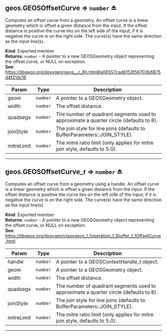 <a name="exp_module_geos--geos.GEOSOffsetCurve"></a>

## geos.GEOSOffsetCurve ⇒ <code>number</code> ⏏
Computes an offset curve from a geometry. An offset curve is a linear geometry which is offset a given distance from the input. If the offset distance is positive the curve lies on the left side of the input; if it is negative the curve is on the right side. The curve(s) have the same direction as the input line(s).

**Kind**: Exported member  
**Returns**: <code>number</code> - A pointer to a new GEOSGeometry object representing the offset curve, or NULL on exception.  
**See**: https://libgeos.org/doxygen/geos__c_8h.html#a06557cad6153f56703b6875d4f21dc18  

| Param | Type | Description |
| --- | --- | --- |
| geom | <code>number</code> | A pointer to a GEOSGeometry object. |
| width | <code>number</code> | The offset distance. |
| quadsegs | <code>number</code> | The number of quadrant segments used to approximate a quarter circle (defaults to 8). |
| joinStyle | <code>number</code> | The join style for line joins (defaults to BufferParameters::JOIN_STYLE). |
| mitreLimit | <code>number</code> | The mitre ratio limit (only applies for mitre join style, defaults to 5.0). |


---
<a name="exp_module_geos--geos.GEOSOffsetCurve_r"></a>

## geos.GEOSOffsetCurve\_r ⇒ <code>number</code> ⏏
Computes an offset curve from a geometry using a handle. An offset curve is a linear geometry which is offset a given distance from the input. If the offset distance is positive the curve lies on the left side of the input; if it is negative the curve is on the right side. The curve(s) have the same direction as the input line(s).

**Kind**: Exported member  
**Returns**: <code>number</code> - A pointer to a new GEOSGeometry object representing the offset curve, or NULL on exception.  
**See**: https://libgeos.org/doxygen/classgeos_1_1operation_1_1buffer_1_1OffsetCurve.html  

| Param | Type | Description |
| --- | --- | --- |
| handle | <code>number</code> | A pointer to a GEOSContextHandle_t object. |
| geom | <code>number</code> | A pointer to a GEOSGeometry object. |
| width | <code>number</code> | The offset distance. |
| quadsegs | <code>number</code> | The number of quadrant segments used to approximate a quarter circle (defaults to 8). |
| joinStyle | <code>number</code> | The join style for line joins (defaults to BufferParameters::JOIN_STYLE). |
| mitreLimit | <code>number</code> | The mitre ratio limit (only applies for mitre join style, defaults to 5.0). |


---
